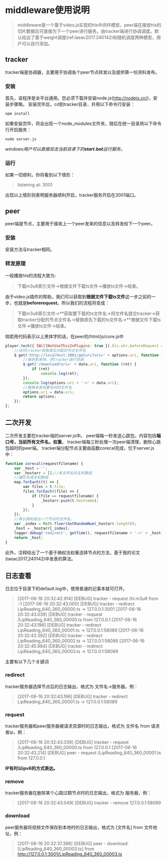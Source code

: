 # middleware使用说明 #

>middleware是一个基于video.js实现的hls中间件模型，peer端在接收hls的切片数据后可直接为下一个peer进行服务。由tracker端进行协调调度。默认给出了基于weight调度(ref:iaeac2017.240142)和随机调度两种模型，用户可以自行添加。

## tracker ##

tracker端是协调器，主要用于协调各个peer节点转发以及提供第一份资料发布。

### 安装 ###

首先，该程序是全平台通用。您必须下载并安装node.js(http://nodejs.cn/)，安装步骤略。
安装完毕后，cd到tracker目录，并用以下命令行安装：
```
npm install
```
如果安装完毕，将会出现一个node_modules文件夹，随后在统一目录用以下命令行开启服务：
```
node server.js
```
*windows用户可以直接双击当前目录下的**start.bat**运行服务。*

### 运行 ###

如果一切顺利，你将看到以下情形：
>listening at: 3001

出现以上情形则表明服务器顺利开启，tracker服务开启在3001端口。

## peer ##

peer端是节点，主要用于接收上一个peer发来的信息以及转发给下一个peer。

### 安装 ###

安装方法与tracker相同。

### 转发原理 ###

一般播放hls的流程大致为:
>下载m3u8索引文件->根据文件下载ts文件->播放ts文件->结束。

由于video.js插件的帮助，我们可以获取到**根据文件下载ts文件**这一步之前的一步，也就是**beforerequest**。所以我们的流程将变成：
>下载m3u8索引文件->**获取要下载的ts文件名->将文件名提交tracker->获取tracker分配的节点文件名->替换原先下载的ts文件名->**根据文件下载ts文件->播放ts文件->结束。

倘若用代码表示以上黑体字的话，在peer的/html/js/core.js中
```js
player.tech({ IWillNotUseThisInPlugins: true }).hls.xhr.beforeRequest = function (options) {
    //访问tracker获取真实分配的节点文件名
    $.get('http://localhost:3001/geturi?uri=' + options.uri, function (data) {
        //保存到本地，供tracker进行协调
        $.get('/download?uri=' + data.uri, function (ret) {
            if (ret)
                console.log(ret);
        });
        console.log(options.uri + '->' + data.uri);
        //替换本来将要访问的文件名
        options.uri = data.uri;
        return options;
    });
};
```

## 二次开发 ##

二次开发主要在tracker端的server.js中。
peer端每一秒发送心跳包，内容包括**端口号，当前所有文件名，权重**。
tracker端每三秒处理一次peer端清理，删除心跳包超时的peer端。
tracker端分配节点主要由函数corecal完成，位于server.js中：
```js
function corecal(requestfilename) {
    var _host = '';
    var _hostarr = [];//有文件名的主机数组
    //遍历生成主机数组
    map.forEach((t) => {
        var files = t.file;
        files.forEach((file) => {
            if (file == requestfilename) {
                _hostarr.push(t.hostname);
            }
        });
    });
    //默认随机给出一个节点的文件名。
    var _index = Math.floor(GetRandomNum(_hostarr.length));
    _host = _hostarr[_index];
    logger.debug('redirect', getTime(), requestfilename + '->' + _host);
    return _host;
}
```
此外，注释给出了一个基于熵权法权重选择节点的方法，基于我的论文(iaeac2017,240142)中发表的算法。

## 日志查看 ##

日志位于目录下的default.log中，使用普通的记事本就可打开。
>[2017-06-16 20:32:42.914] [DEBUG] tracker - request /hi.m3u8 from ::1
>[2017-06-16 20:32:43.000] [DEBUG] tracker - redirect LipReading_640_360_00000.ts -> 127.0.0.1:3001
>[2017-06-16 20:32:43.039] [DEBUG] tracker - request /LipReading_640_360_00000.ts from 127.0.0.1
>[2017-06-16 20:32:43.196] [DEBUG] tracker - redirect LipReading_640_360_00001.ts -> 127.0.0.1:58089
>[2017-06-16 20:32:43.392] [DEBUG] tracker - redirect LipReading_640_360_00002.ts -> 127.0.0.1:58089
>[2017-06-16 20:32:45.984] [DEBUG] tracker - redirect LipReading_640_360_00003.ts -> 127.0.0.1:58089

主要有以下几个关键词

### redirect ###

tracker服务器选择节点后的日志输出，格式为 文件名->服务器。例：
>[2017-06-16 20:32:43.196] [DEBUG] tracker - redirect LipReading_640_360_00001.ts -> 127.0.0.1:58089

### request ###

tracker服务器和peer服务器被请求资源时的日志输出，格式为 文件名 from 请求者ip，例：
>[2017-06-16 20:32:43.039] [DEBUG] tracker - request /LipReading_640_360_00000.ts from 127.0.0.1
>[2017-06-16 20:32:43.214] [DEBUG] peer - request /LipReading_640_360_00001.ts from 127.0.0.1

**IP有时以ipv6的方式表达。**

### remove ###

tracker服务器在删除某个心跳过期节点时的日志输出，格式为 服务器，例：
>[2017-06-16 20:32:43.049] [DEBUG] tracker - remove 127.0.0.1:58089

### download ###

peer服务器将视频文件保存到本地时的日志输出，格式为 [文件名] from 文件地址，例：
>[2017-06-16 20:32:37.396] [DEBUG] peer - download: [LipReading_640_360_00003.ts] from http://127.0.0.1:3001/LipReading_640_360_00003.ts